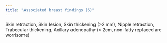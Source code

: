 ```yaml
---
title: "Associated breast findings (6)"
---
```

Skin retraction, Skin lesion, Skin thickening (&gt;2 mm), Nipple retraction, Trabecular thickening, Axillary adenopathy (&gt; 2cm, non-fatty replaced are worrisome)

